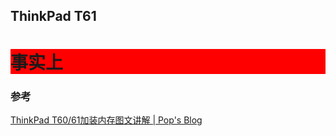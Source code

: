 ## ThinkPad T61

<h1 style="align-content: center; background-color: red" > 事实上</h1>


### 参考
[ThinkPad T60/61加装内存图文讲解 | Pop's Blog](http://www.360doc.com/content/12/0803/08/73663_228064212.shtml)  



